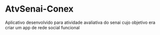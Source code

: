 # AtvSenai-Conex
Aplicativo desenvolvido para atividade avaliativa do senai cujo objetivo era criar um app de rede social funcional
